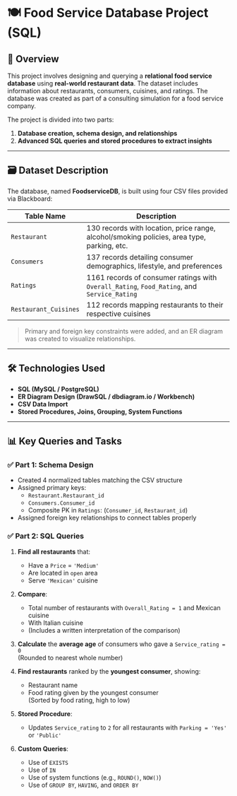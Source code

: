 # 🍽️ Food Service Database Project (SQL)

## 📖 Overview

This project involves designing and querying a **relational food service database** using **real-world restaurant data**.
The dataset includes information about restaurants, consumers, cuisines, and ratings.
The database was created as part of a consulting simulation for a food service company.

The project is divided into two parts:
1. **Database creation, schema design, and relationships**
2. **Advanced SQL queries and stored procedures to extract insights**

---

## 🗃️ Dataset Description

The database, named **FoodserviceDB**, is built using four CSV files provided via Blackboard:

| Table Name             | Description |
|------------------------|-------------|
| `Restaurant`           | 130 records with location, price range, alcohol/smoking policies, area type, parking, etc. |
| `Consumers`            | 137 records detailing consumer demographics, lifestyle, and preferences |
| `Ratings`              | 1161 records of consumer ratings with `Overall_Rating`, `Food_Rating`, and `Service_Rating` |
| `Restaurant_Cuisines`  | 112 records mapping restaurants to their respective cuisines |

> Primary and foreign key constraints were added, and an ER diagram was created to visualize relationships.

---

## 🛠️ Technologies Used

- **SQL (MySQL / PostgreSQL)**
- **ER Diagram Design (DrawSQL / dbdiagram.io / Workbench)**
- **CSV Data Import**
- **Stored Procedures, Joins, Grouping, System Functions**

---

## 📊 Key Queries and Tasks

### ✅ Part 1: Schema Design
- Created 4 normalized tables matching the CSV structure
- Assigned primary keys:
  - `Restaurant.Restaurant_id`
  - `Consumers.Consumer_id`
  - Composite PK in `Ratings`: (`Consumer_id`, `Restaurant_id`)
- Assigned foreign key relationships to connect tables properly

### ✅ Part 2: SQL Queries

1. **Find all restaurants** that:
   - Have a `Price` = `'Medium'`
   - Are located in `open` area
   - Serve `'Mexican'` cuisine

2. **Compare**:
   - Total number of restaurants with `Overall_Rating = 1` and Mexican cuisine
   - With Italian cuisine
   - (Includes a written interpretation of the comparison)

3. **Calculate** the **average age** of consumers who gave a `Service_rating = 0`  
   (Rounded to nearest whole number)

4. **Find restaurants** ranked by the **youngest consumer**, showing:
   - Restaurant name
   - Food rating given by the youngest consumer  
   (Sorted by food rating, high to low)

5. **Stored Procedure**:
   - Updates `Service_rating` to `2` for all restaurants with `Parking = 'Yes'` or `'Public'`

6. **Custom Queries**:
   - Use of `EXISTS`
   - Use of `IN`
   - Use of system functions (e.g., `ROUND()`, `NOW()`)
   - Use of `GROUP BY`, `HAVING`, and `ORDER BY`
